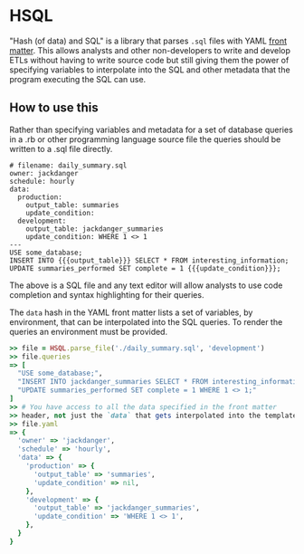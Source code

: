 # HSQL

"Hash (of data) and SQL" is a library that parses `.sql` files with YAML
[front matter](http://jekyllrb.com/docs/frontmatter/). This allows
analysts and other non-developers to write and develop ETLs without
having to write source code but still giving them the power of
specifying variables to interpolate into the SQL and other metadata that
the program executing the SQL can use.

## How to use this

Rather than specifying variables and metadata for a set of database
queries in a .rb or other programming language source file the queries
should be written to a .sql file directly.

    # filename: daily_summary.sql
    owner: jackdanger
    schedule: hourly
    data:
      production:
        output_table: summaries
        update_condition:
      development:
        output_table: jackdanger_summaries
        update_condition: WHERE 1 <> 1
    ---
    USE some_database;
    INSERT INTO {{{output_table}}} SELECT * FROM interesting_information;
    UPDATE summaries_performed SET complete = 1 {{{update_condition}}};

The above is a SQL file and any text editor will allow analysts to use
code completion and syntax highlighting for their queries.

The `data` hash in the YAML front matter lists a set of variables, by
environment, that can be interpolated into the SQL queries. To render
the queries an environment must be provided.

```ruby
>> file = HSQL.parse_file('./daily_summary.sql', 'development')
>> file.queries
=> [
  "USE some_database;",
  "INSERT INTO jackdanger_summaries SELECT * FROM interesting_information;",
  "UPDATE summaries_performed SET complete = 1 WHERE 1 <> 1;"
]
>> # You have access to all the data specified in the front matter
>> header, not just the `data` that gets interpolated into the template.
>> file.yaml
=> {
  'owner' => 'jackdanger',
  'schedule' => 'hourly',
  'data' => {
    'production' => {
      'output_table' => 'summaries',
      'update_condition' => nil,
    },
    'development' => {
      'output_table' => 'jackdanger_summaries',
      'update_condition' => 'WHERE 1 <> 1',
    },
  }
}
```
